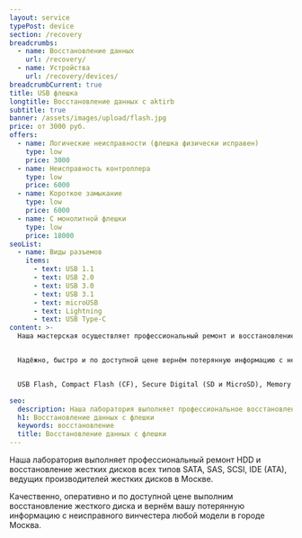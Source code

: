 ```yaml
---
layout: service
typePost: device
section: /recovery
breadcrumbs:
  - name: Восстановление данных
    url: /recovery/
  - name: Устройства
    url: /recovery/devices/
breadcrumbCurrent: true
title: USB флешка
longtitle: Восстановление данных с aktirb
subtitle: true
banner: /assets/images/upload/flash.jpg
price: от 3000 руб.
offers:
  - name: Логические неисправности (флешка физически исправен)
    type: low
    price: 3000
  - name: Неисправность контроллера
    type: low
    price: 6000
  - name: Короткое замыкание
    type: low
    price: 6000
  - name: С монолитной флешки
    type: low
    price: 18000
seoList:
  - name: Виды разъемов
    items:
      - text: USB 1.1
      - text: USB 2.0
      - text: USB 3.0
      - text: USB 3.1
      - text: microUSB
      - text: Lightning
      - text: USB Type-C
content: >-
  Наша мастерская осуществляет профессиональный ремонт и восстановление флешки и карты памяти всех моделей, любых производителей Flash в Орле.


  Надёжно, быстро и по доступной цене вернём потерянную информацию с неисправных флешек и карт памяти:


  USB Flash, Compact Flash (CF), Secure Digital (SD и MicroSD), Memory Stick, RS Multi Media Card, Multi Media Card (MMC), Smart Media, Trans Flash, xD-Picture Card

seo:
  description: Наша лаборатория выполняет профессиональное восстановление данных с флешек всех видов.
  h1: Восстановление данных с флешки
  keywords: восстановление 
  title: Восстановление данных с флешки
---
```


Наша лаборатория выполняет профессиональный ремонт HDD и восстановление жестких дисков всех типов SATA, SAS, SCSI, IDE (ATA), ведущих производителей жестких дисков в Москве.
  
Качественно, оперативно и по доступной цене выполним восстановление жесткого диска и вернём вашу потерянную информацию с неисправного винчестера любой модели в городе Москва.



